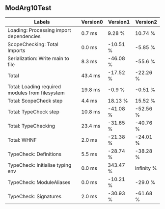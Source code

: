 
## ModArg10Test

Labels|Version0|Version1|Version2
---|---|---|---
Loading: Processing import dependencies|0.7 ms|9.28 %|10.74 %
ScopeChecking: Total Imports|0.0 ms|-10.51 %|-5.85 %
Serialization: Write main to file|8.3 ms|-46.08 %|-55.6 %
Total|43.4 ms|-17.52 %|-22.26 %
Total: Loading required modules from filesystem|19.8 ms|-0.9 %|-0.51 %
Total: ScopeCheck step|4.4 ms|18.13 %|15.52 %
Total: TypeCheck step|10.8 ms|-41.08 %|-52.56 %
Total: TypeChecking|23.4 ms|-31.65 %|-40.76 %
Total: WHNF|2.0 ms|-21.38 %|-24.01 %
TypeCheck: Definitions|5.5 ms|-28.74 %|-38.28 %
TypeCheck: Initialise typing env|0.0 ms|343.47 %|Infinity %
TypeCheck: ModuleAliases|0.0 ms|-10.21 %|-29.0 %
TypeCheck: Signatures|2.0 ms|-30.93 %|-61.68 %

